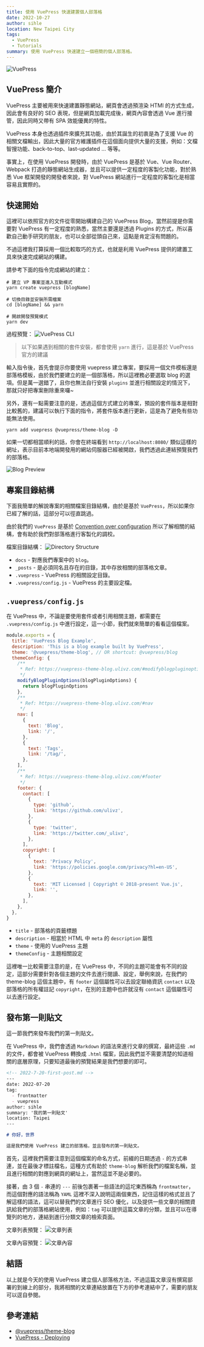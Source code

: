 ```yaml
---
title: 使用 VuePress 快速建置個人部落格
date: 2022-10-27
author: sihle
location: New Taipei City
tags:
  - VuePress
  - Tutorials
summary: 使用 VuePress 快速建立一個極簡的個人部落格。
---
```


![VuePress](../assets/images/vuepress/vuepress.png)

## VuePress 簡介

VuePress 主要被用來快速建置靜態網站，網頁會透過預渲染 HTMl 的方式生成，因此會有良好的 SEO 表現，但是網頁加載完成後，網頁內容會透過 Vue 進行接管，因此同時又帶有 SPA 效能優異的特性。

VuePress 本身也透過插件來擴充其功能，由於其誕生的初衷是為了支援 Vue 的相關文檔輸出，因此大量的官方維護插件在這個面向提供大量的支援，例如：文檔智搜功能、back-to-top、last-updated ... 等等。

事實上，在使用 VuePress 開發時，由於 VuePress 是基於 Vue、Vue Router、Webpack 打造的靜態網站生成器，並且可以提供一定程度的客製化功能，對於熟悉 Vue 框架開發的開發者來說，對 VuePress 網站進行一定程度的客製化是相當容易且實際的。

## 快速開始

這裡可以依照官方的文件從零開始構建自己的 VuePress Blog，當然前提是你需要對 VuePress 有一定程度的熟悉，當然主要還是透過 Plugins 的方式，所以喜歡自己動手研究的朋友，也可以全部從頭自己來，這點是肯定沒有問題的。

不過這裡我打算採用一個比較取巧的方式，也就是利用 VuePress 提供的建置工具來快速完成網站的構建。

請參考下面的指令完成網站的建立：

```shell
# 建立 VP 專案並進入互動模式
yarn create vuepress [blogName]

# 切換目錄並安裝所需檔案
cd [blogName] && yarn

# 開啟開發預覽模式
yarn dev
```

過程預覽：
![VuePress CLI](../assets/images/vuepress/vuepress-cli.png)

> 以下如果遇到相關的套件安裝，都會使用 `yarn` 進行，這是基於 VuePress 官方的建議

輸入指令後，首先會提示你要使用 vuepress 建立專案，要採用一個文件模板還是部落格模板，由於我們要建立的是一個部落格，所以這裡務必要選取 blog 的選項。但是萬一選錯了，且你也無法自行安裝 `plugins` 並進行相關設定的情況下，那就只好把專案刪除重來囉~

另外，還有一點需要注意的是，透過這個方式建立的專案，預設的套件版本是相對比較舊的，建議可以執行下面的指令，將套件版本進行更新，這是為了避免有些功能無法使用。

```shell
yarn add vuepress @vuepress/theme-blog -D
```

如果一切都相當順利的話，你會在終端看到 `http://localhost:8080/` 類似這樣的網址，表示目前本地端開發用的網站伺服器已經被開啟，我們透過此連結預覽我們的部落格。

![Blog Preview](../assets/images/vuepress/blog-preview.png)

## 專案目錄結構

下面我簡單的解說專案的相關檔案目錄結構，由於是基於 `VuePress`，所以如果你已經了解的話，這部分可以徑直跳過。

由於我們的 `VuePress` 是基於 [Convention over configuration](https://en.wikipedia.org/wiki/Convention_over_configuration) 所以了解相關的結構，會有助於我們對部落格進行客製化的調校。

檔案目錄結構：
![Directory Structure](../assets/images/vuepress/dir-structure.png)

- `docs` - 對應我們專案中的 `blog`。
- `_posts` - 是必須同名且存在的目錄，其中存放相關的部落格文章。
- `.vuepress` - VuePress 的相關設定目錄。
- `.vuepress/config.js` - VuePress 的主要設定檔。

## `.vuepress/config.js`

在 VuePress 中，不論是要使用套件或者引用相關主題，都需要在 `.vuepress/config.js` 中進行設定，這一小節，我們就來簡單的看看這個檔案。

```js
module.exports = {
  title: 'VuePress Blog Example',
  description: 'This is a blog example built by VuePress',
  theme: '@vuepress/theme-blog', // OR shortcut: @vuepress/blog
  themeConfig: {
    /**
     * Ref: https://vuepress-theme-blog.ulivz.com/#modifyblogpluginoptions
     */
    modifyBlogPluginOptions(blogPluginOptions) {
      return blogPluginOptions
    },
    /**
     * Ref: https://vuepress-theme-blog.ulivz.com/#nav
     */
    nav: [
      {
        text: 'Blog',
        link: '/',
      },
      {
        text: 'Tags',
        link: '/tag/',
      },
    ],
    /**
     * Ref: https://vuepress-theme-blog.ulivz.com/#footer
     */
    footer: {
      contact: [
        {
          type: 'github',
          link: 'https://github.com/ulivz',
        },
        {
          type: 'twitter',
          link: 'https://twitter.com/_ulivz',
        },
      ],
      copyright: [
        {
          text: 'Privacy Policy',
          link: 'https://policies.google.com/privacy?hl=en-US',
        },
        {
          text: 'MIT Licensed | Copyright © 2018-present Vue.js',
          link: '',
        },
      ],
    },
  },
}
```

- `title` - 部落格的頁籤標題
- `description` - 相當於 HTML 中 `meta` 的 `description` 屬性
- `theme` - 使用的 VuePress 主題
- `themeConfig` - 主題相關設定

這裡唯一比較需要注意的是，在 VuePress 中，不同的主題可能會有不同的設定，這部分需要針對各個主題的文件去進行閱讀、設定，舉例來說，在我們的 theme-blog 這個主題中，有 `footer` 這個屬性可以去設定聯絡資訊 `contact` 以及部落格的所有權註記 `copyright`，在別的主題中也許就沒有 `contact` 這個屬性可以去進行設定。

## 發布第一則貼文

這一節我們來發布我們的第一則貼文。

在 VuePress 中，我們會透過 `Markdown` 的語法來進行文章的撰寫，最終這些 `.md` 的文件，都會被 VuePress 轉換成 `.html` 檔案，因此我們並不需要清楚的知道相關的底層原理，只要知道最後的預覽結果是我們想要的即可。

```md
<!-- 2022-7-20-first-post.md -->
---
date: 2022-07-20
tag: 
  - frontmatter
  - vuepress
author: sihle
summary: '我的第一則貼文'
location: Taipei  
---

# 你好，世界

這是我們使用 VuePress 建立的部落格，並且發布的第一則貼文。
```

首先，這裡我們需要注意到這個檔案的命名方式，前綴的日期透過 `-` 的方式串連，並在最後才標註檔名，這種方式有助於 `theme-blog` 解析我們的檔案名稱，並且進行相關的對應到網頁的網址上，當然這並不是必要的。

接著，由 3 個 `-` 串連的 `---` 前後包裹著一些語法的這坨東西稱為 `frontmatter`，而這個對應的語法稱為 `YAML` 這裡不深入說明這兩個東西，記住這樣的格式並且了解這樣的語法，這可以替我們的文章進行 SEO 優化，以及提供一些文章的相關資訊給我們的部落格網站使用，例如：`tag` 可以提供這篇文章的分類，並且可以在導覽列的地方，連結到進行分類文章的檢索頁面。

文章列表預覽：
![文章列表](../assets/images/vuepress/landing-page.png)

文章內容預覽：
![文章內容](../assets/images/vuepress/post-page.png)

## 結語

以上就是今天的使用 VuePress 建立個人部落格方法，不過這篇文章沒有撰寫部署的到線上的部分，我將相關的文章連結放置在下方的參考連結中了，需要的朋友可以逕自參閱。

## 參考連結

- [@vuepress/theme-blog](https://vuepress-theme-blog.billyyyyy3320.com/)
- [VuePress - Deploying](https://vuepress.vuejs.org/guide/deploy.html)